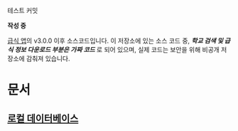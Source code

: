 테스트 커밋

**작성 중**

[급식 앱](https://play.google.com/store/apps/details?id=winapi251.app.schoolmeal)의 v3.0.0 이후 소스코드입니다.
이 저장소에 있는 소스 코드 중, _**학교 검색 및 급식 정보 다운로드 부분은 가짜 코드**_ 로 되어 있으며, 실제 코드는 보안을 위해 비공개 저장소에 감춰져 있습니다.

# 문서
## [로컬 데이터베이스](./doc/로컬%20데이터베이스.md)
